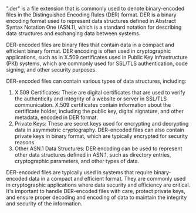 ".der" is a file extension that is commonly used to denote binary-encoded files in the Distinguished Encoding Rules (DER) format. DER is a binary encoding format used to represent data structures defined in Abstract Syntax Notation One (ASN.1), which is a standard notation for describing data structures and exchanging data between systems.

DER-encoded files are binary files that contain data in a compact and efficient binary format. DER encoding is often used in cryptographic applications, such as in X.509 certificates used in Public Key Infrastructure (PKI) systems, which are commonly used for SSL/TLS authentication, code signing, and other security purposes.

DER-encoded files can contain various types of data structures, including:

1. X.509 Certificates: These are digital certificates that are used to verify the authenticity and integrity of a website or server in SSL/TLS communication. X.509 certificates contain information about the certificate holder, including the public key, digital signature, and other metadata, encoded in DER format.
2. Private Keys: These are secret keys used for encrypting and decrypting data in asymmetric cryptography. DER-encoded files can also contain private keys in binary format, which are typically encrypted for security reasons.
3. Other ASN.1 Data Structures: DER encoding can be used to represent other data structures defined in ASN.1, such as directory entries, cryptographic parameters, and other types of data.

DER-encoded files are typically used in systems that require binary-encoded data in a compact and efficient format. They are commonly used in cryptographic applications where data security and efficiency are critical. It's important to handle DER-encoded files with care, protect private keys, and ensure proper decoding and encoding of data to maintain the integrity and security of the information.